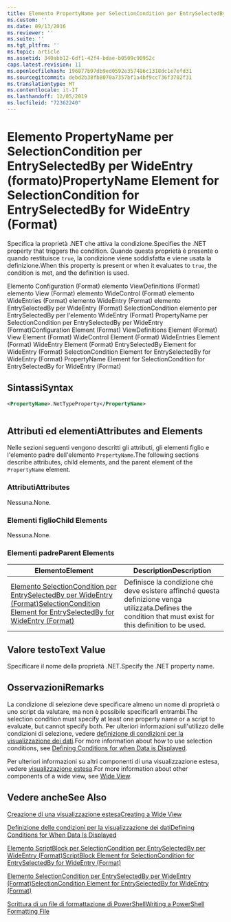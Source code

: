```yaml
---
title: Elemento PropertyName per SelectionCondition per EntrySelectedBy per WideEntry (Format) | Microsoft Docs
ms.custom: ''
ms.date: 09/13/2016
ms.reviewer: ''
ms.suite: ''
ms.tgt_pltfrm: ''
ms.topic: article
ms.assetid: 340abb12-6df1-42f4-bdae-b0509c90952c
caps.latest.revision: 11
ms.openlocfilehash: 196877b97db9ed0592e357486c1318dc1e7efd31
ms.sourcegitcommit: debd2b38fb8070a7357bf1a4bf9cc736f3702f31
ms.translationtype: MT
ms.contentlocale: it-IT
ms.lasthandoff: 12/05/2019
ms.locfileid: "72362240"
---
```

# <a name="propertyname-element-for-selectioncondition-for-entryselectedby-for-wideentry-format"></a><span data-ttu-id="67ba3-102">Elemento PropertyName per SelectionCondition per EntrySelectedBy per WideEntry (formato)</span><span class="sxs-lookup"><span data-stu-id="67ba3-102">PropertyName Element for SelectionCondition for EntrySelectedBy for WideEntry (Format)</span></span>

<span data-ttu-id="67ba3-103">Specifica la proprietà .NET che attiva la condizione.</span><span class="sxs-lookup"><span data-stu-id="67ba3-103">Specifies the .NET property that triggers the condition.</span></span> <span data-ttu-id="67ba3-104">Quando questa proprietà è presente o quando restituisce `true`, la condizione viene soddisfatta e viene usata la definizione.</span><span class="sxs-lookup"><span data-stu-id="67ba3-104">When this property is present or when it evaluates to `true`, the condition is met, and the definition is used.</span></span>

<span data-ttu-id="67ba3-105">Elemento Configuration (Format) elemento ViewDefinitions (Format) elemento View (Format) elemento WideControl (Format) elemento WideEntries (Format) elemento WideEntry (Format) elemento EntrySelectedBy per WideEntry (Format) SelectionCondition elemento per EntrySelectedBy per l'elemento WideEntry (Format) PropertyName per SelectionCondition per EntrySelectedBy per WideEntry (Format)</span><span class="sxs-lookup"><span data-stu-id="67ba3-105">Configuration Element (Format) ViewDefinitions Element (Format) View Element (Format) WideControl Element (Format) WideEntries Element (Format) WideEntry Element (Format) EntrySelectedBy Element for WideEntry (Format) SelectionCondition Element for EntrySelectedBy for WideEntry (Format) PropertyName Element for SelectionCondition for EntrySelectedBy for WideEntry (Format)</span></span>

## <a name="syntax"></a><span data-ttu-id="67ba3-106">Sintassi</span><span class="sxs-lookup"><span data-stu-id="67ba3-106">Syntax</span></span>

```xml
<PropertyName>.NetTypeProperty</PropertyName>
```

```csharp

```

## <a name="attributes-and-elements"></a><span data-ttu-id="67ba3-107">Attributi ed elementi</span><span class="sxs-lookup"><span data-stu-id="67ba3-107">Attributes and Elements</span></span>

<span data-ttu-id="67ba3-108">Nelle sezioni seguenti vengono descritti gli attributi, gli elementi figlio e l'elemento padre dell'elemento `PropertyName`.</span><span class="sxs-lookup"><span data-stu-id="67ba3-108">The following sections describe attributes, child elements, and the parent element of the `PropertyName` element.</span></span>

### <a name="attributes"></a><span data-ttu-id="67ba3-109">Attributi</span><span class="sxs-lookup"><span data-stu-id="67ba3-109">Attributes</span></span>

<span data-ttu-id="67ba3-110">Nessuna.</span><span class="sxs-lookup"><span data-stu-id="67ba3-110">None.</span></span>

### <a name="child-elements"></a><span data-ttu-id="67ba3-111">Elementi figlio</span><span class="sxs-lookup"><span data-stu-id="67ba3-111">Child Elements</span></span>

<span data-ttu-id="67ba3-112">Nessuna.</span><span class="sxs-lookup"><span data-stu-id="67ba3-112">None.</span></span>

### <a name="parent-elements"></a><span data-ttu-id="67ba3-113">Elementi padre</span><span class="sxs-lookup"><span data-stu-id="67ba3-113">Parent Elements</span></span>

|<span data-ttu-id="67ba3-114">Elemento</span><span class="sxs-lookup"><span data-stu-id="67ba3-114">Element</span></span>|<span data-ttu-id="67ba3-115">Description</span><span class="sxs-lookup"><span data-stu-id="67ba3-115">Description</span></span>|
|-------------|-----------------|
|[<span data-ttu-id="67ba3-116">Elemento SelectionCondition per EntrySelectedBy per WideEntry (Format)</span><span class="sxs-lookup"><span data-stu-id="67ba3-116">SelectionCondition Element for EntrySelectedBy for WideEntry (Format)</span></span>](./selectioncondition-element-for-entryselectedby-for-widecontrol-format.md)|<span data-ttu-id="67ba3-117">Definisce la condizione che deve esistere affinché questa definizione venga utilizzata.</span><span class="sxs-lookup"><span data-stu-id="67ba3-117">Defines the condition that must exist for this definition to be used.</span></span>|

## <a name="text-value"></a><span data-ttu-id="67ba3-118">Valore testo</span><span class="sxs-lookup"><span data-stu-id="67ba3-118">Text Value</span></span>

<span data-ttu-id="67ba3-119">Specificare il nome della proprietà .NET.</span><span class="sxs-lookup"><span data-stu-id="67ba3-119">Specify the .NET property name.</span></span>

## <a name="remarks"></a><span data-ttu-id="67ba3-120">Osservazioni</span><span class="sxs-lookup"><span data-stu-id="67ba3-120">Remarks</span></span>

<span data-ttu-id="67ba3-121">La condizione di selezione deve specificare almeno un nome di proprietà o uno script da valutare, ma non è possibile specificarli entrambi.</span><span class="sxs-lookup"><span data-stu-id="67ba3-121">The selection condition must specify at least one property name or a script to evaluate, but cannot specify both.</span></span> <span data-ttu-id="67ba3-122">Per ulteriori informazioni sull'utilizzo delle condizioni di selezione, vedere [definizione di condizioni per la visualizzazione dei dati](./defining-conditions-for-displaying-data.md).</span><span class="sxs-lookup"><span data-stu-id="67ba3-122">For more information about how to use selection conditions, see [Defining Conditions for when Data is Displayed](./defining-conditions-for-displaying-data.md).</span></span>

<span data-ttu-id="67ba3-123">Per ulteriori informazioni su altri componenti di una visualizzazione estesa, vedere [visualizzazione estesa](./creating-a-wide-view.md).</span><span class="sxs-lookup"><span data-stu-id="67ba3-123">For more information about other components of a wide view, see [Wide View](./creating-a-wide-view.md).</span></span>

## <a name="see-also"></a><span data-ttu-id="67ba3-124">Vedere anche</span><span class="sxs-lookup"><span data-stu-id="67ba3-124">See Also</span></span>

[<span data-ttu-id="67ba3-125">Creazione di una visualizzazione estesa</span><span class="sxs-lookup"><span data-stu-id="67ba3-125">Creating a Wide View</span></span>](./creating-a-wide-view.md)

[<span data-ttu-id="67ba3-126">Definizione delle condizioni per la visualizzazione dei dati</span><span class="sxs-lookup"><span data-stu-id="67ba3-126">Defining Conditions for When Data Is Displayed</span></span>](./defining-conditions-for-displaying-data.md)

[<span data-ttu-id="67ba3-127">Elemento ScriptBlock per SelectionCondition per EntrySelectedBy per WideEntry (Format)</span><span class="sxs-lookup"><span data-stu-id="67ba3-127">ScriptBlock Element for SelectionCondition for EntrySelectedBy for WideEntry (Format)</span></span>](./scriptblock-element-for-selectioncondition-for-entryselectedby-for-widecontrol-format.md)

[<span data-ttu-id="67ba3-128">Elemento SelectionCondition per EntrySelectedBy per WideEntry (Format)</span><span class="sxs-lookup"><span data-stu-id="67ba3-128">SelectionCondition Element for EntrySelectedBy for WideEntry (Format)</span></span>](./selectioncondition-element-for-entryselectedby-for-widecontrol-format.md)

[<span data-ttu-id="67ba3-129">Scrittura di un file di formattazione di PowerShell</span><span class="sxs-lookup"><span data-stu-id="67ba3-129">Writing a PowerShell Formatting File</span></span>](./writing-a-powershell-formatting-file.md)
